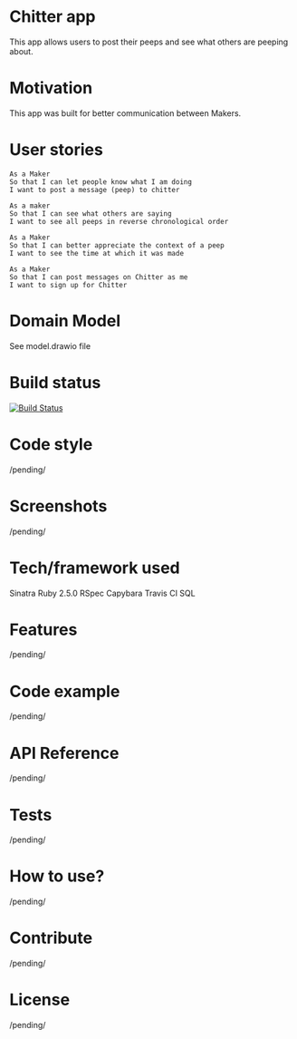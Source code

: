 # Chitter app

This app allows users to post their peeps and see what others are peeping about.

# Motivation

This app was built for better communication between Makers.

# User stories

```
As a Maker
So that I can let people know what I am doing  
I want to post a message (peep) to chitter

As a maker
So that I can see what others are saying  
I want to see all peeps in reverse chronological order

As a Maker
So that I can better appreciate the context of a peep
I want to see the time at which it was made

As a Maker
So that I can post messages on Chitter as me
I want to sign up for Chitter

```

# Domain Model

See model.drawio file


# Build status

[![Build Status](https://travis-ci.com/m-budryte/chitter-challenge.svg?branch=master)](https://travis-ci.com/m-budryte/chitter-challenge)

# Code style

/pending/

# Screenshots

/pending/

# Tech/framework used

Sinatra
Ruby 2.5.0
RSpec
Capybara
Travis CI
SQL

# Features

/pending/

# Code example

/pending/

# API Reference

/pending/

# Tests

/pending/

# How to use?

/pending/

# Contribute

/pending/

# License

/pending/
